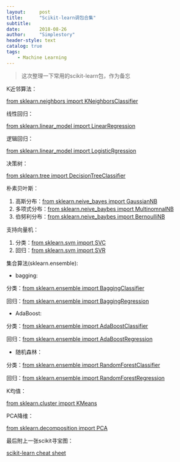 ```yaml
---
layout:     post
title:      "Scikit-learn调包合集"
subtitle:   
date:       2018-08-26
author:     "Simplestory"
header-style: text
catalog: true
tags:
    - Machine Learning
---
```


>这次整理一下常用的scikit-learn包，作为备忘

K近邻算法：

[from sklearn.neighbors import KNeighborsClassifier](http://scikit-learn.org/stable/modules/generated/sklearn.neighbors.KNeighborsClassifier.html)

线性回归：

[from sklearn.linear_model import LinearRegression](http://scikit-learn.org/stable/modules/generated/sklearn.linear_model.LinearRegression.html)

逻辑回归：

[from sklearn.linear_model import LogisticRgression](http://scikit-learn.org/stable/modules/generated/sklearn.linear_model.LogisticRegression.html)

决策树：

[from sklearn.tree import DecisionTreeClassifier](http://scikit-learn.org/stable/modules/generated/sklearn.tree.DecisionTreeClassifier.html)

朴素贝叶斯：

1. 高斯分布：[from sklearn.neive_bayes import GaussianNB](http://scikit-learn.org/stable/modules/generated/sklearn.naive_bayes.GaussianNB.html)
2. 多项式分布：[from sklearn.neive_baybes import MultinomnalNB](http://scikit-learn.org/stable/modules/generated/sklearn.naive_bayes.MultinomialNB.html#sklearn.naive_bayes.MultinomialNB)
3. 伯努利分布：[from sklearn.neive_baybes import BernoulliNB](http://scikit-learn.org/stable/modules/generated/sklearn.naive_bayes.BernoulliNB.html#sklearn.naive_bayes.BernoulliNB)

支持向量机：

1. 分类：[from sklearn.svm import SVC](http://scikit-learn.org/stable/modules/generated/sklearn.svm.SVC.html)
2. 回归：[from sklearn.svm import SVR](http://scikit-learn.org/stable/modules/generated/sklearn.svm.SVR.html)

集合算法(sklearn.ensemble):

- bagging: 

分类：[from sklearn.ensemble import BaggingClassifier](http://scikit-learn.org/stable/modules/generated/sklearn.ensemble.BaggingClassifier.html)

回归：[from sklearn.ensemble import BaggingRegression](http://scikit-learn.org/stable/modules/generated/sklearn.ensemble.BaggingRegressor.html#sklearn.ensemble.BaggingRegressor)

- AdaBoost:

分类：[from sklearn.ensemble import AdaBoostClassifier](http://scikit-learn.org/stable/modules/generated/sklearn.ensemble.AdaBoostClassifier.html)

回归：[from sklearn.ensemble import AdaBoostRegression](http://scikit-learn.org/stable/modules/generated/sklearn.ensemble.AdaBoostRegressor.html#sklearn.ensemble.AdaBoostRegressor)

- 随机森林：

分类：[from sklearn.ensemble import RandomForestClassifier](http://scikit-learn.org/stable/modules/generated/sklearn.ensemble.RandomForestClassifier.html)

回归：[from sklearn.ensemble import RandomForestRegression](http://scikit-learn.org/stable/modules/generated/sklearn.ensemble.RandomForestRegressor.html#sklearn.ensemble.RandomForestRegressor)

K均值：

[from sklearn.cluster import KMeans](http://scikit-learn.org/stable/modules/generated/sklearn.cluster.KMeans.html)

PCA降维：

[from sklearn.decomposition import PCA](http://scikit-learn.org/stable/modules/generated/sklearn.decomposition.PCA.html)

最后附上一张scikit寻宝图：

[scikit-learn cheat sheet](http://scikit-learn.org/stable/tutorial/machine_learning_map/index.html)